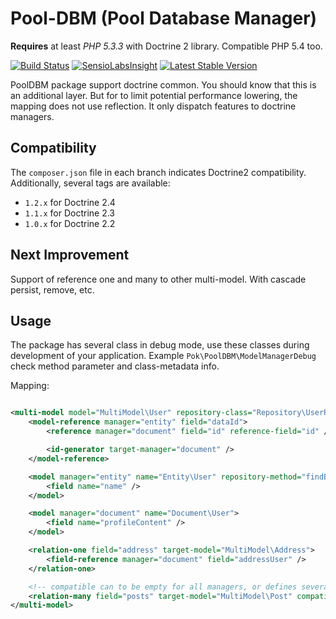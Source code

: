 Pool-DBM (Pool Database Manager)
=======

**Requires** at least *PHP 5.3.3* with Doctrine 2 library. Compatible PHP 5.4 too.

[![Build Status](https://travis-ci.org/pokap/pool-dbm.png?branch=master)](https://travis-ci.org/pokap/pool-dbm)
[![SensioLabsInsight](https://insight.sensiolabs.com/projects/dc654b6f-aaca-4b69-aeae-5774d74e3a36/mini.png)](https://insight.sensiolabs.com/projects/dc654b6f-aaca-4b69-aeae-5774d74e3a36)
[![Latest Stable Version](https://poser.pugx.org/pokap/pool-dbm/v/stable.png)](https://packagist.org/packages/pokap/pool-dbm)

PoolDBM package support doctrine common. You should know that this is an additional layer. But for to limit
potential performance lowering, the mapping does not use reflection.
It only dispatch features to doctrine managers.

Compatibility
-------------

The `composer.json` file in each branch indicates Doctrine2 compatibility.
Additionally, several tags are available:

 * `1.2.x` for Doctrine 2.4
 * `1.1.x` for Doctrine 2.3
 * `1.0.x` for Doctrine 2.2

Next Improvement
-------------

Support of reference one and many to other multi-model.
With cascade persist, remove, etc.

Usage
-------------

The package has several class in debug mode, use these classes during development of your application.
Example `Pok\PoolDBM\ModelManagerDebug` check method parameter and class-metadata info.

Mapping:

``` xml

<multi-model model="MultiModel\User" repository-class="Repository\UserRepository">
    <model-reference manager="entity" field="dataId">
        <reference manager="document" field="id" reference-field="id" />

        <id-generator target-manager="document" />
    </model-reference>

    <model manager="entity" name="Entity\User" repository-method="findByIds">
        <field name="name" />
    </model>

    <model manager="document" name="Document\User">
        <field name="profileContent" />
    </model>

    <relation-one field="address" target-model="MultiModel\Address">
        <field-reference manager="document" field="addressUser" />
    </relation-one>

    <!-- compatible can to be empty for all managers, or defines several managers -->
    <relation-many field="posts" target-model="MultiModel\Post" compatible="entity,document" />
</multi-model>
```
